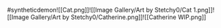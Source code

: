 #syntheticdemon![[Cat.png]]![[Image Gallery/Art by Stetchy0/Cat 1.png]]![[Image Gallery/Art by Stetchy0/Catherine.png]]![[Catherine WIP.png]]